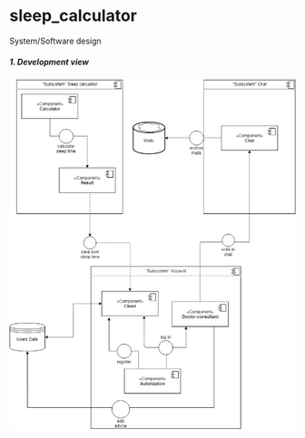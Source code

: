 # sleep_calculator
System/Software design

##### 1. Development view
![system_services](sleepcalculator.png "system services")